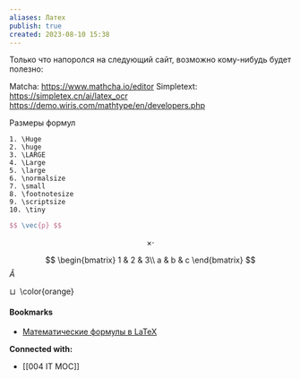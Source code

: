 ```yaml
---
aliases: Латех
publish: true
created: 2023-08-10 15:38
---
```

Только что напоролся на следующий сайт, возможно кому-нибудь будет полезно:

Matcha: https://www.mathcha.io/editor 
Simpletext: https://simpletex.cn/ai/latex_ocr
https://demo.wiris.com/mathtype/en/developers.php

Размеры формул
```
1. \Huge
2. \huge
3. \LARGE
4. \Large
5. \large
6. \normalsize
7. \small
8. \footnotesize
9. \scriptsize
10. \tiny
```


```latex
$$ \vec{p} $$
```

$$
\times \cdot
$$

$$
\begin{bmatrix}  
1 & 2 & 3\\  
a & b & c  
\end{bmatrix}
$$
$\hat{A}$

$\sqcup$
 \color{orange}

#### Bookmarks
- [Математические формулы в LaTeX](https://ru.wikibooks.org/wiki/%D0%9C%D0%B0%D1%82%D0%B5%D0%BC%D0%B0%D1%82%D0%B8%D1%87%D0%B5%D1%81%D0%BA%D0%B8%D0%B5_%D1%84%D0%BE%D1%80%D0%BC%D1%83%D0%BB%D1%8B_%D0%B2_LaTeX)


**Connected with:**
- [[004 IT MOC]]

